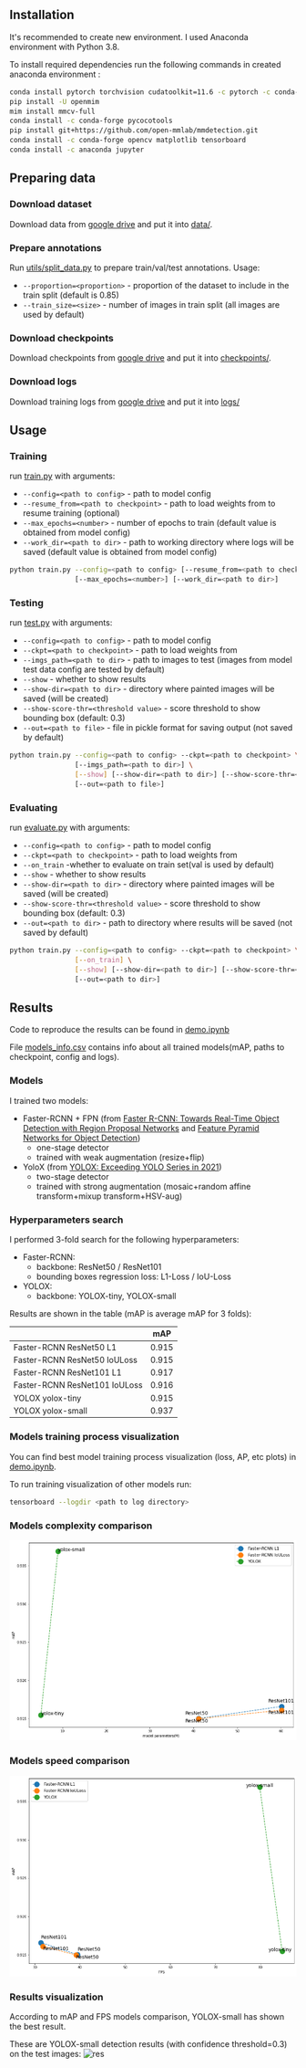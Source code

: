 ## Installation
It's recommended to create new environment. I used Anaconda environment with Python 3.8.

To install required dependencies run the following commands in created anaconda environment :
```sh
conda install pytorch torchvision cudatoolkit=11.6 -c pytorch -c conda-forge
pip install -U openmim
mim install mmcv-full
conda install -c conda-forge pycocotools
pip install git+https://github.com/open-mmlab/mmdetection.git
conda install -c conda-forge opencv matplotlib tensorboard
conda install -c anaconda jupyter
```

## Preparing data
### Download dataset
Download data from [google drive](https://drive.google.com/file/d/1fHL2yhucxujjFmBz5lwt41ZHisX99t-y/view?usp=sharing) and put it into [data/](./data).
### Prepare annotations
Run [utils/split_data.py](./utils/split_data.py) to prepare train/val/test annotations. Usage:
- `--proportion=<proportion>` -  proportion of the dataset to include in the train split (default is 0.85)
-   `--train_size=<size>` - number of images in train split (all images are used by default)

### Download checkpoints
Download checkpoints from [google drive](https://drive.google.com/file/d/1DmY3LdR8h1p4MqqEzudITmVIfdg1XqKs/view?usp=sharing) and put it into [checkpoints/](./checkpoints).

### Download logs
Download training logs from [google drive](https://drive.google.com/file/d/1_0B-ZaCICUzlGM3bup_AVQMugXr5r3n1/view?usp=sharing) and put it into [logs/](./logs)

## Usage
### Training
run [train.py](./train.py) with arguments:
- `--config=<path to config>` - path to model config
- `--resume_from=<path to checkpoint>` - path to load weights from to resume training (optional)
- `--max_epochs=<number>`       - number of epochs to train (default value is obtained from model config)
- `--work_dir=<path to dir>`    - path to working directory where logs will be saved (default value is obtained from model config)
```sh
python train.py --config=<path to config> [--resume_from=<path to checkpoint>] \
                [--max_epochs=<number>] [--work_dir=<path to dir>]
```

### Testing
run [test.py](./test.py) with arguments:
- `--config=<path to config>` - path to model config
- `--ckpt=<path to checkpoint>` - path to load weights from
- `--imgs_path=<path to dir>` - path to images to test (images from model test data config are tested by default)
- `--show` - whether to show results
- `--show-dir=<path to dir>` - directory where painted images will be saved (will be created)
- `--show-score-thr=<threshold value>` - score threshold to show bounding box (default: 0.3)
- `--out=<path to file>` - file in pickle format for saving output (not saved by default)
```sh
python train.py --config=<path to config> --ckpt=<path to checkpoint> \
                [--imgs_path=<path to dir>] \
                [--show] [--show-dir=<path to dir>] [--show-score-thr=<threshold value>] \
                [--out=<path to file>]
```

### Evaluating
run [evaluate.py](./evaluate.py) with arguments:
- `--config=<path to config>` - path to model config
- `--ckpt=<path to checkpoint>` - path to load weights from
- `--on_train` -whether to evaluate on train set(val is used by default)
- `--show` - whether to show results
- `--show-dir=<path to dir>` - directory where painted images will be saved (will be created)
- `--show-score-thr=<threshold value>` - score threshold to show bounding box (default: 0.3)
- `--out=<path to dir>` - path to directory where results will be saved (not saved by default)
```sh
python train.py --config=<path to config> --ckpt=<path to checkpoint> \
                [--on_train] \
                [--show] [--show-dir=<path to dir>] [--show-score-thr=<threshold value>] \
                [--out=<path to dir>]
```

## Results
Code to reproduce the results can be found in [demo.ipynb](./demo.ipynb)

File [models_info.csv](models_info.csv) contains info about all trained models(mAP, paths to checkpoint, config and logs).

### Models
I trained two models:
- Faster-RCNN + FPN (from [Faster R-CNN: Towards Real-Time Object Detection with Region Proposal Networks](https://arxiv.org/abs/1506.01497) and [Feature Pyramid Networks for Object Detection](https://arxiv.org/abs/1612.03144v2))
  - one-stage detector
  - trained with weak augmentation (resize+flip)
- YoloX (from [YOLOX: Exceeding YOLO Series in 2021](https://arxiv.org/abs/2107.08430))
  - two-stage detector
  - trained with strong augmentation (mosaic+random affine transform+mixup transform+HSV-aug)

### Hyperparameters search
I performed 3-fold search for the following hyperparameters:
- Faster-RCNN:
  - backbone: ResNet50 / ResNet101 
  - bounding boxes regression loss: L1-Loss / IoU-Loss
- YOLOX:
  - backbone: YOLOX-tiny, YOLOX-small

Results are shown in the table (mAP is average mAP for 3 folds):

|                                 |   mAP| 
|:-----------------------|:-------------:|
| Faster-RCNN ResNet50 L1         |  0.915|
| Faster-RCNN ResNet50 IoULoss    |  0.915|
| Faster-RCNN ResNet101 L1        |  0.917|
| Faster-RCNN ResNet101 IoULoss   |  0.916|
| YOLOX yolox-tiny                |  0.915|
| YOLOX yolox-small               |  0.937|

### Models training process visualization
You can find best model training process visualization (loss, AP, etc plots) in [demo.ipynb](./demo.ipynb).

To run training visualization of other models run:
```sh
tensorboard --logdir <path to log directory>
```

### Models complexity comparison
![acc_size](./imgs/acc_size.png)

### Models speed comparison
![acc_size](./imgs/acc_speed.png)

### Results visualization
According to mAP and FPS models comparison, YOLOX-small has shown the best result.

These are YOLOX-small detection results (with confidence threshold=0.3) on the test images:
![res](./imgs/best_results.png)